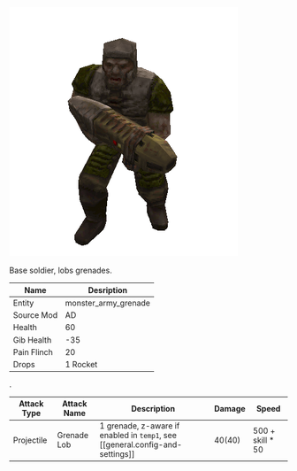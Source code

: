 ![Monster Picture](assets/img/grunt_grenade.png)

Base soldier, lobs grenades.

|Name  |Desription|
|------|-------------|
|Entity|monster_army_grenade|
|Source Mod|AD|
|Health|60|
|Gib Health|-35|
|Pain Flinch|20|
|Drops|1 Rocket|

.

|Attack Type|Attack Name|Description|Damage|Speed|
|-----------|-----------|-----------|------|----|
|Projectile |Grenade Lob|1 grenade, z-aware if enabled in `temp1`, see [[general.config-and-settings]]|40(40)|500 + skill * 50|